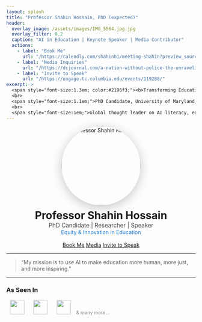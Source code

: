 ```yaml
---
layout: splash
title: "Professor Shahin Hossain, PhD (expected)"
header:
  overlay_image: /assets/images/IMG_5564.jpg.jpg
  overlay_filter: 0.2
  caption: "AI in Education | Keynote Speaker | Media Contributor"
  actions:
    - label: "Book Me"
      url: "/https://calendly.com/shahinh1/meeting-shahin?preview_source=et_card&month=2025-06/"
    - label: "Media Inquiries"
      url: "/https://dcjournal.com/a-nation-without-police-the-unraveling-of-bangladesh/"
    - label: "Invite to Speak"
      url: "/https://engage.tc.columbia.edu/events/119288/"
excerpt: >
  <span style="font-size:1.3em; color:#2196f3;"><b>Transforming Education Through AI & Critical Theory</b></span>
  <br>
  <span style="font-size:1.1em;">PhD Candidate, University of Maryland, Baltimore County</span>
  <br>
  <span style="font-size:1em;">Global thought leader on AI literacy, equity, and the future of learning. As seen in The Baltimore Sun, AERA, and more.</span>
---
```


<div align="center">
  <img src="/assets/images/shahin-hero.jpg" alt="Professor Shahin Hossain" width="210" style="border-radius:50%; box-shadow:0 6px 28px rgba(0,0,0,0.22); margin-bottom:10px;">
  <br>
  <span style="font-size:2em; font-weight:700;">Professor Shahin Hossain</span>
  <br>
  <span style="font-size:1.1em; color:#444;">PhD Candidate | Researcher | Speaker</span>
  <br>
  <span style="font-size:1em; color:#1976d2;">Equity & Innovation in Education</span>
  <br><br>
  <a href="/https://calendly.com/shahinh1/meeting-shahin?preview_source=et_card&month=2025-06/" class="btn btn--primary">Book Me</a>
  <a href="/https://dcjournal.com/a-nation-without-police-the-unraveling-of-bangladesh/" class="btn">Media</a>
  <a href="/https://engage.tc.columbia.edu/events/119288/" class="btn">Invite to Speak</a>
</div>

---

> “My mission is to use AI to make education more human, more just, and more inspiring.”

---

### **As Seen In**
<img src="/assets/images/baltimore-sun-logo.png" height="38" style="margin:0 10px;">
<img src="/assets/images/aera-logo.png" height="38" style="margin:0 10px;">
<img src="/assets/images/columbia-logo.png" height="38" style="margin:0 10px;">
<span style="font-size:0.9em; color: #888;">& many more…</span>
